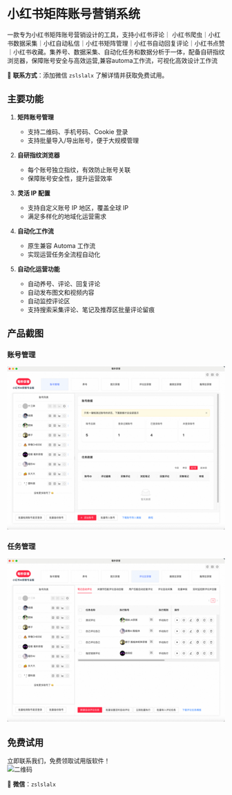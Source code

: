 # 小红书矩阵账号营销系统

一款专为小红书矩阵账号营销设计的工具，支持小红书评论｜ 小红书爬虫｜小红书数据采集｜小红自动私信｜小红书矩阵管理｜小红书自动回复评论｜小红书点赞｜小红书收藏。集养号、数据采集、自动化任务和数据分析于一体，配备自研指纹浏览器，保障账号安全与高效运营,兼容automa工作流，可视化高效设计工作流

📩 **联系方式**：添加微信 `zslslalx` 了解详情并获取免费试用。

## 主要功能

1. **矩阵账号管理**  
   - 支持二维码、手机号码、Cookie 登录
   - 支持批量导入/导出账号，便于大规模管理

2. **自研指纹浏览器**  
   - 每个账号独立指纹，有效防止账号关联
   - 保障账号安全性，提升运营效率

3. **灵活 IP 配置**  
   - 支持自定义账号 IP 地区，覆盖全球 IP
   - 满足多样化的地域化运营需求

4. **自动化工作流**  
   - 原生兼容 Automa 工作流
   - 实现运营任务全流程自动化

5. **自动化运营功能**  
   - 自动养号、评论、回复评论
   - 自动发布图文和视频内容
   - 自动监控评论区
   - 支持搜索采集评论、笔记及推荐区批量评论留痕

## 产品截图

### 账号管理

![账号管理](https://github.com/slalx/xhs-marketing/raw/main/images/32DEA580-DA3D-4CFE-994D-D6F69D18FB92.png)

### 任务管理
![任务管理](https://github.com/slalx/xhs-marketing/raw/main/images/B2FD55B1-DBAD-4A81-842A-921E36A4E3AF.png)

## 免费试用

立即联系我们，免费领取试用版软件！  
![二维码](https://github.com/slalx/xhs-marketing/raw/main/images/IMG_3998.JPG)

📩 **微信**：`zslslalx`